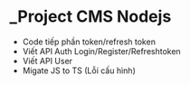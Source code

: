 # **_Project CMS Nodejs**

+ Code tiếp phần token/refresh token
+ Viết API Auth Login/Register/Refreshtoken
+ Viết API User
+ Migate JS to TS (Lỗi cấu hình)